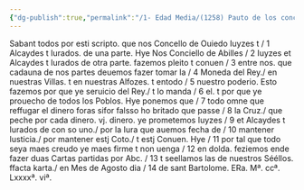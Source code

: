 ```yaml
---
{"dg-publish":true,"permalink":"/1- Edad Media/(1258) Pauto de los concellos de Ouiedo y Abillés/","tags":["#Siglo_13","a1258","escrito","Oviedo","medieval","documento"]}
---
```



Sabant todos por esti scripto. que nos Concello de Ouiedo Iuyzes t / 1 Alcaydes t Iurados. de una parte. Hye Nos Conciello de Abilles / 2 Iuyzes et Alcaydes t Iurados de otra parte. fazemos pleito t conuen / 3 entre nos. que cadauna de nos partes deuemos fazer tomar la / 4 Moneda del Rey./ en nuestras Villas. t en nuestras Alfozes. t entodo / 5 nuestro poderio. Esto fazemos por que ye seruicio del Rey./ t lo manda / 6 el. t por que ye prouecho de todos los Poblos. Hye ponemos que / 7 todo omne que reffugar el dinero foras sifor falsso ho britado que passe / 8 la Cruz./ que peche por cada dinero. vj. dinero. ye prometemos Iuyzes / 9 et Alcaydes t Iurados de con so uno./ por la Iura que auemos fecha de / 10 mantener Iusticia./ por mantener estj Coto./ t estj Conuen. Hye / 11 por tal que todo seya maes creudo ye maes firme t non uenga / 12 en dolda. feziemos ende fazer duas Cartas partidas por Abc. / 13 t seellamos las de nuestros Sééllos. ffacta karta./ en Mes de Agosto dia / 14 de sant Bartolome. ERa. Mª. ccª. Lxxxxª. viª.